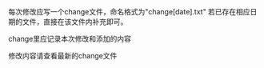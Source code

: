 每次修改应写一个change文件，命名格式为"change[date].txt"
若已存在相应日期的文件，直接在该文件内补充即可。

change里应记录本次修改和添加的内容

修改内容请查看最新的change文件
